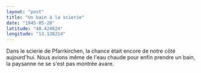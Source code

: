```yaml
---
layout: "post"
title: "Un bain à la scierie"
date: "1945-05-28"
latitude: "48.424824"
longitude: "13.138214"
---
```


Dans le scierie de Pfarrkirchen, la chance était encore de notre côté aujourd'hui. Nous avions même de l'eau chaude pour enfin prendre un bain, la paysanne ne se s'est pas montrée avare.


<div class="histoire"></div>

<div class="commentaire"></div>